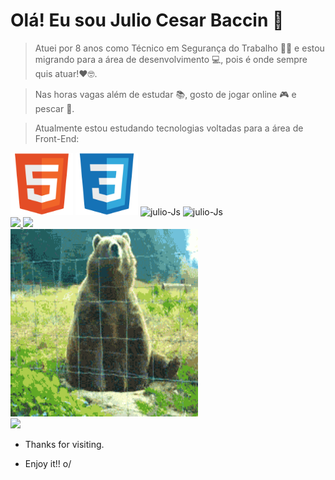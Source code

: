 # Olá! Eu sou Julio Cesar Baccin 👋

> Atuei por 8 anos como Técnico em Segurança do Trabalho 👷🏽 e estou migrando para a área de desenvolvimento 💻, pois é onde sempre quis atuar!❤️🤓.

> Nas horas vagas além de estudar 📚, gosto de jogar online 🎮 e pescar 🎣.

> Atualmente estou estudando tecnologias voltadas para a área de Front-End:

 
<div>
    <img align="" alt="julio-HTML" height="100" width="100" src="https://raw.githubusercontent.com/devicons/devicon/master/icons/html5/html5-original.svg">
    <img align="" alt="julio-CSS" height="100" width="100" src="https://raw.githubusercontent.com/devicons/devicon/master/icons/css3/css3-original.svg">
    <img align="" alt="julio-Js" height="100" width="100" src="https://cdn.jsdelivr.net/gh/devicons/devicon/icons/javascript/javascript-original.svg"/>
    <img align="" alt="julio-Js" height="100" width="100"<img src="https://cdn.jsdelivr.net/gh/devicons/devicon/icons/nodejs/nodejs-original-wordmark.svg"/>
</div>

<div>
<a href="https://github.com/juliobaccin">
<img height="240em" src="https://github-readme-stats.vercel.app/api?username=juliobaccin&show_icons=true&theme=vision-friendly-dark&include_all_commits=true&count_private=true"/>
<img height="200em" src="https://github-readme-stats.vercel.app/api/top-langs/?username=juliobaccin&layout=compact&langs_count=7&theme=vision-friendly-dark"/>
 </div>
 
<div>
<img width="300" height="300" src="https://github.com/juliobaccin/juliobaccin/blob/main/urso-acenando.gif?raw=true">
</div>


<div>
    <a href="https://www.linkedin.com/in/julio-cesar-baccin-1880a3a5/" target="_blank"><img src=https://img.shields.io/badge/LinkedIn-0077B5?style=for-the-badge&logo=linkedin&logoColor=white target="_blank"></a>
</div>


- Thanks for visiting.

- Enjoy it!! o/

